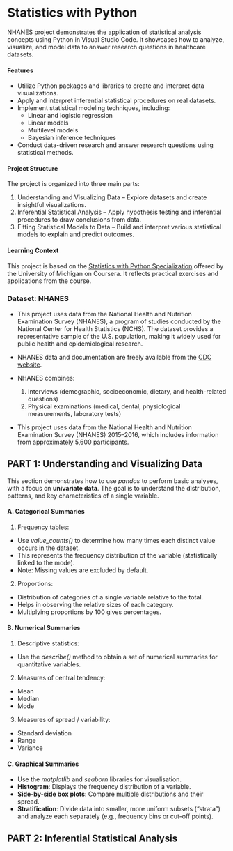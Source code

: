 # Statistics with Python
NHANES project demonstrates the application of statistical analysis concepts using Python in Visual Studio Code. It showcases how to analyze, visualize, and model data to answer research questions in healthcare datasets.

#### Features
- Utilize Python packages and libraries to create and interpret data visualizations.
- Apply and interpret inferential statistical procedures on real datasets.
- Implement statistical modeling techniques, including:
    - Linear and logistic regression
    - Linear models
    - Multilevel models
    - Bayesian inference techniques
- Conduct data-driven research and answer research questions using statistical methods.

#### Project Structure
The project is organized into three main parts:
1. Understanding and Visualizing Data – Explore datasets and create insightful visualizations.
2. Inferential Statistical Analysis – Apply hypothesis testing and inferential procedures to draw conclusions from data.
3. Fitting Statistical Models to Data – Build and interpret various statistical models to explain and predict outcomes.

#### Learning Context
This project is based on the [Statistics with Python Specialization](https://www.coursera.org/specializations/statistics-with-python) offered by the University of Michigan on Coursera. It reflects practical exercises and applications from the course.

### Dataset: NHANES
- This project uses data from the National Health and Nutrition Examination Survey (NHANES), a program of studies conducted by the National Center for Health Statistics (NCHS). The dataset provides a representative sample of the U.S. population, making it widely used for public health and epidemiological research.

- NHANES data and documentation are freely available from the [CDC website](https://wwwn.cdc.gov/nchs/nhanes/).

- NHANES combines:
    1. Interviews (demographic, socioeconomic, dietary, and health-related questions)
    2. Physical examinations (medical, dental, physiological measurements, laboratory tests)

- This project uses data from the National Health and Nutrition Examination Survey (NHANES) 2015–2016, which includes information from approximately 5,600 participants.

## PART 1: Understanding and Visualizing Data
This section demonstrates how to use *pandas* to perform basic analyses, with a focus on **univariate data**. The goal is to understand the distribution, patterns, and key characteristics of a single variable.

#### A. Categorical Summaries

1. Frequency tables:
- Use *value_counts()* to determine how many times each distinct value occurs in the dataset.
- This represents the frequency distribution of the variable (statistically linked to the mode).
- Note: Missing values are excluded by default.

2. Proportions:
- Distribution of categories of a single variable relative to the total.
- Helps in observing the relative sizes of each category.
- Multiplying proportions by 100 gives percentages.

#### B. Numerical Summaries

1. Descriptive statistics:
- Use the *describe()* method to obtain a set of numerical summaries for quantitative variables.

2. Measures of central tendency:
- Mean
- Median
- Mode

3. Measures of spread / variability:
- Standard deviation
- Range
- Variance

#### C. Graphical Summaries 
- Use the *matplotlib* and *seaborn* libraries for visualisation.
- **Histogram**: Displays the frequency distribution of a variable.
- **Side-by-side box plots**: Compare multiple distributions and their spread.
- **Stratification**: Divide data into smaller, more uniform subsets (“strata”) and analyze each separately (e.g., frequency bins or cut-off points).

## PART 2: Inferential Statistical Analysis


